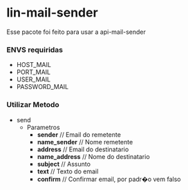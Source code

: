 # lin-mail-sender #

Esse pacote foi feito para usar a api-mail-sender
### ENVS requiridas ###

* HOST_MAIL
* PORT_MAIL
* USER_MAIL
* PASSWORD_MAIL

### Utilizar Metodo ###

- send
  - Parametros
    - **sender** // Email do remetente
    - **name_sender** // Nome remetente
    - **address** // Email do destinatario
    - **name_address** // Nome do destinatario
    - **subject** // Assunto
    - **text** // Texto do email
    - **confirm** // Confirmar email, por padr�o vem falso
